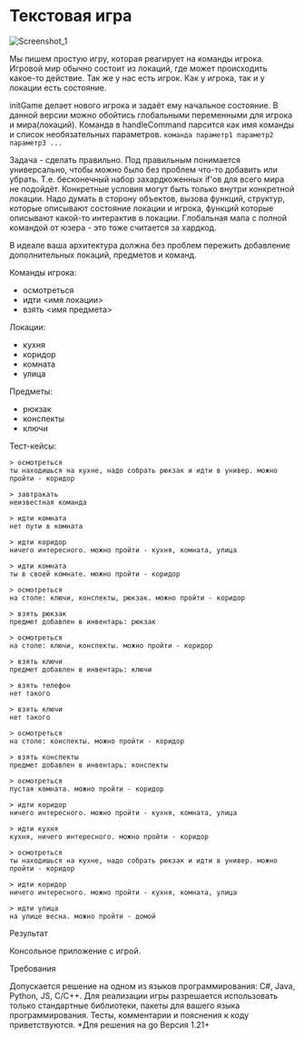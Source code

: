 Текстовая игра
==============
![Screenshot_1](https://github.com/JonyKoder/textgame/assets/93468922/08876ee2-f9c0-4754-8274-ad9805ea5f07)

Мы пишем простую игру, которая реагирует на команды игрока. 
Игровой мир обычно состоит из локаций, где может происходить какое-то действие. Так же у нас есть игрок. Как у игрока,
так и у локации есть состояние.

initGame делает нового игрока и задаёт ему начальное состояние. В данной версии можно обойтись глобальными переменными
для игрока и мира(локаций). Команда в handleCommand парсится как имя команды и список необязательных параметров. 
`команда параметр1 параметр2 параметр3 ...`

Задача - сделать правильно. Под правильным понимается универсально, чтобы можно было без проблем что-то добавить или 
убрать. Т.е. бесконечный набор захардкоженных if'ов для всего мира не подойдёт. Конкретные условия могут быть только 
внутри конкретной локации. Надо думать в сторону объектов, вызова функций, структур, которые описывают состояние локации 
и игрока, функций которые описывают какой-то интерактив в локации. Глобальная мапа с полной командой от юзера - это тоже
считается за хардкод.

В идеале ваша архитектура должна без проблем пережить добавление дополнительных локаций, предметов и команд.

Команды игрока:
- осмотреться
- идти <имя локации>
- взять <имя предмета>

Локации:
- кухня
- коридор
- комната
- улица

Предметы:
- рюкзак
- конспекты
- ключи

Тест-кейсы:
```
> осмотреться
ты находишься на кухне, надо собрать рюкзак и идти в универ. можно пройти - коридор

> завтракать
неизвестная команда

> идти комната
нет пути в комната

> идти коридор
ничего интересного. можно пройти - кухня, комната, улица

> идти комната
ты в своей комнате. можно пройти - коридор

> осмотреться
на столе: ключи, конспекты, рюкзак. можно пройти - коридор

> взять рюкзак
предмет добавлен в инвентарь: рюкзак

> осмотреться
на столе: ключи, конспекты. можно пройти - коридор

> взять ключи
предмет добавлен в инвентарь: ключи

> взять телефон
нет такого

> взять ключи
нет такого

> осмотреться
на столе: конспекты. можно пройти - коридор

> взять конспекты
предмет добавлен в инвентарь: конспекты

> осмотреться
пустая комната. можно пройти - коридор

> идти коридор
ничего интересного. можно пройти - кухня, комната, улица

> идти кухня
кухня, ничего интересного. можно пройти - коридор

> осмотреться
ты находишься на кухне, надо собрать рюкзак и идти в универ. можно пройти - коридор

> идти коридор
ничего интересного. можно пройти - кухня, комната, улица

> идти улица
на улице весна. можно пройти - домой
```

Результат

Консольное приложение с игрой.

Требования

Допускается решение на одном из языков программирования: C#, Java, Python, JS, C/C++.
Для реализации игры разрешается использовать только стандартные библиотеки, пакеты для вашего языка программирования.
Тесты, комментарии и пояснения к коду приветствуются.
*Для решения на go
Версия 1.21+
